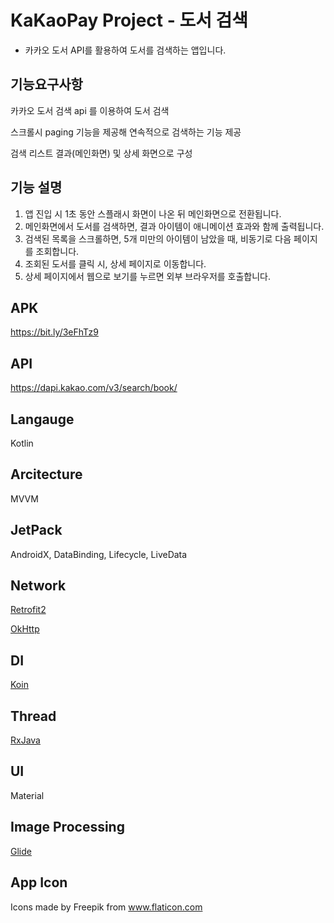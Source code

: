 # KaKaoPay Project - 도서 검색
- 카카오 도서 API를 활용하여 도서를 검색하는 앱입니다.

## 기능요구사항
카카오 도서 검색 api 를 이용하여 도서 검색 

스크롤시 paging 기능을 제공해 연속적으로 검색하는 기능 제공

검색 리스트 결과(메인화면) 및 상세 화면으로 구성

## 기능 설명
1. 앱 진입 시 1초 동안 스플래시 화면이 나온 뒤 메인화면으로 전환됩니다.
2. 메인화면에서 도서를 검색하면, 결과 아이템이 애니메이션 효과와 함께 출력됩니다.
3. 검색된 목록을 스크롤하면, 5개 미만의 아이템이 남았을 때, 비동기로 다음 페이지를 조회합니다.
4. 조회된 도서를 클릭 시, 상세 페이지로 이동합니다.
5. 상세 페이지에서 웹으로 보기를 누르면 외부 브라우저를 호출합니다.

## APK
https://bit.ly/3eFhTz9

## API
https://dapi.kakao.com/v3/search/book/

## Langauge
Kotlin

## Arcitecture
MVVM

## JetPack
AndroidX, DataBinding, Lifecycle, LiveData

## Network
[Retrofit2](https://square.github.io/retrofit/)

[OkHttp](https://square.github.io/okhttp/)

## DI
[Koin](https://github.com/InsertKoinIO/koin)

## Thread
[RxJava](https://github.com/ReactiveX/RxJava)

## UI
Material

## Image Processing
[Glide](https://github.com/bumptech/glide)

## App Icon
Icons made by Freepik from www.flaticon.com

